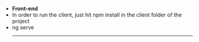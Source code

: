 - **Front-end**
- In order to run the client, just hit npm install in the client folder of the project
- ng serve
  ***

